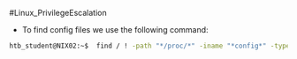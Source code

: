 #Linux_PrivilegeEscalation 

- To find config files we use the following command:
```bash
htb_student@NIX02:~$  find / ! -path "*/proc/*" -iname "*config*" -type f 2>/dev/null
```

